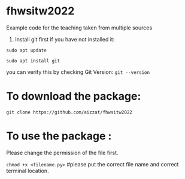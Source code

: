 # fhwsitw2022
Example code for the teaching taken from multiple sources

1. Install git first if you have not installed it: 

`sudo apt update`

`sudo apt install git`

you can verify this by checking Git Version: 
`git --version`


# To download the package: 

`git clone https://github.com/aizzat/fhwsitw2022`


# To use the package : 

Please change the permission of the file first.

`chmod +x <filename.py>`  #please put the correct file name and correct terminal location. 

